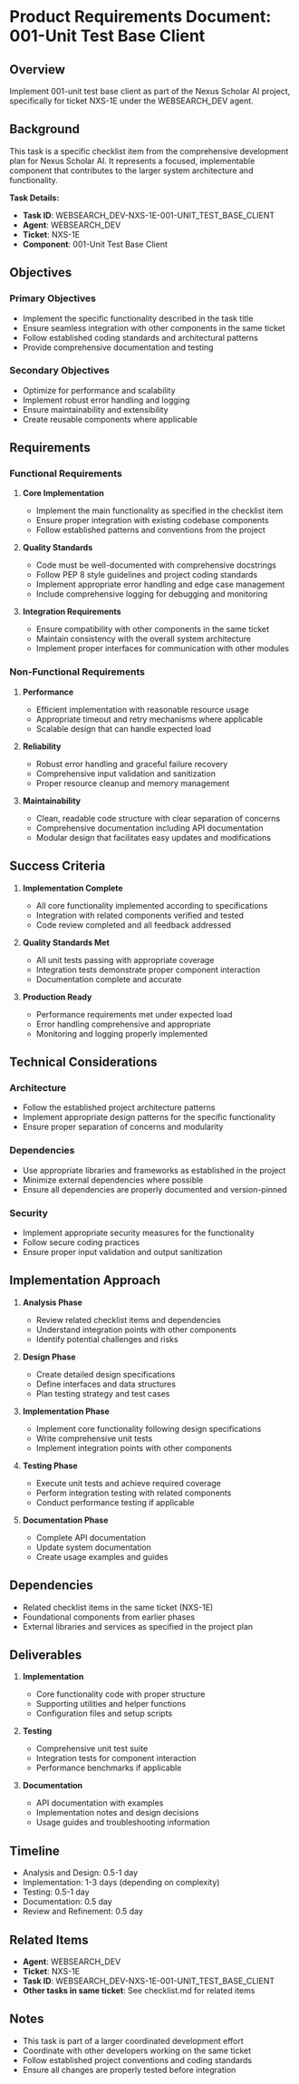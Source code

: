 # Product Requirements Document: 001-Unit Test Base Client

## Overview

Implement 001-unit test base client as part of the Nexus Scholar AI project, specifically for ticket NXS-1E under the WEBSEARCH_DEV agent.

## Background

This task is a specific checklist item from the comprehensive development plan for Nexus Scholar AI. It represents a focused, implementable component that contributes to the larger system architecture and functionality.

**Task Details:**
- **Task ID**: WEBSEARCH_DEV-NXS-1E-001-UNIT_TEST_BASE_CLIENT
- **Agent**: WEBSEARCH_DEV
- **Ticket**: NXS-1E
- **Component**: 001-Unit Test Base Client

## Objectives

### Primary Objectives
- Implement the specific functionality described in the task title
- Ensure seamless integration with other components in the same ticket
- Follow established coding standards and architectural patterns
- Provide comprehensive documentation and testing

### Secondary Objectives
- Optimize for performance and scalability
- Implement robust error handling and logging
- Ensure maintainability and extensibility
- Create reusable components where applicable

## Requirements

### Functional Requirements
1. **Core Implementation**
   - Implement the main functionality as specified in the checklist item
   - Ensure proper integration with existing codebase components
   - Follow established patterns and conventions from the project

2. **Quality Standards**
   - Code must be well-documented with comprehensive docstrings
   - Follow PEP 8 style guidelines and project coding standards
   - Implement appropriate error handling and edge case management
   - Include comprehensive logging for debugging and monitoring

3. **Integration Requirements**
   - Ensure compatibility with other components in the same ticket
   - Maintain consistency with the overall system architecture
   - Implement proper interfaces for communication with other modules

### Non-Functional Requirements
1. **Performance**
   - Efficient implementation with reasonable resource usage
   - Appropriate timeout and retry mechanisms where applicable
   - Scalable design that can handle expected load

2. **Reliability**
   - Robust error handling and graceful failure recovery
   - Comprehensive input validation and sanitization
   - Proper resource cleanup and memory management

3. **Maintainability**
   - Clean, readable code structure with clear separation of concerns
   - Comprehensive documentation including API documentation
   - Modular design that facilitates easy updates and modifications

## Success Criteria

1. **Implementation Complete**
   - All core functionality implemented according to specifications
   - Integration with related components verified and tested
   - Code review completed and all feedback addressed

2. **Quality Standards Met**
   - All unit tests passing with appropriate coverage
   - Integration tests demonstrate proper component interaction
   - Documentation complete and accurate

3. **Production Ready**
   - Performance requirements met under expected load
   - Error handling comprehensive and appropriate
   - Monitoring and logging properly implemented

## Technical Considerations

### Architecture
- Follow the established project architecture patterns
- Implement appropriate design patterns for the specific functionality
- Ensure proper separation of concerns and modularity

### Dependencies
- Use appropriate libraries and frameworks as established in the project
- Minimize external dependencies where possible
- Ensure all dependencies are properly documented and version-pinned

### Security
- Implement appropriate security measures for the functionality
- Follow secure coding practices
- Ensure proper input validation and output sanitization

## Implementation Approach

1. **Analysis Phase**
   - Review related checklist items and dependencies
   - Understand integration points with other components
   - Identify potential challenges and risks

2. **Design Phase**
   - Create detailed design specifications
   - Define interfaces and data structures
   - Plan testing strategy and test cases

3. **Implementation Phase**
   - Implement core functionality following design specifications
   - Write comprehensive unit tests
   - Implement integration points with other components

4. **Testing Phase**
   - Execute unit tests and achieve required coverage
   - Perform integration testing with related components
   - Conduct performance testing if applicable

5. **Documentation Phase**
   - Complete API documentation
   - Update system documentation
   - Create usage examples and guides

## Dependencies

- Related checklist items in the same ticket (NXS-1E)
- Foundational components from earlier phases
- External libraries and services as specified in the project plan

## Deliverables

1. **Implementation**
   - Core functionality code with proper structure
   - Supporting utilities and helper functions
   - Configuration files and setup scripts

2. **Testing**
   - Comprehensive unit test suite
   - Integration tests for component interaction
   - Performance benchmarks if applicable

3. **Documentation**
   - API documentation with examples
   - Implementation notes and design decisions
   - Usage guides and troubleshooting information

## Timeline

- Analysis and Design: 0.5-1 day
- Implementation: 1-3 days (depending on complexity)
- Testing: 0.5-1 day
- Documentation: 0.5 day
- Review and Refinement: 0.5 day

## Related Items

- **Agent**: WEBSEARCH_DEV
- **Ticket**: NXS-1E
- **Task ID**: WEBSEARCH_DEV-NXS-1E-001-UNIT_TEST_BASE_CLIENT
- **Other tasks in same ticket**: See checklist.md for related items

## Notes

- This task is part of a larger coordinated development effort
- Coordinate with other developers working on the same ticket
- Follow established project conventions and coding standards
- Ensure all changes are properly tested before integration

